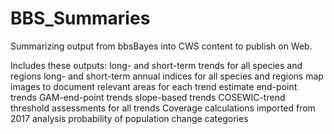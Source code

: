 # BBS_Summaries
Summarizing output from bbsBayes into CWS content to publish on Web.

Includes these outputs:
long- and short-term trends for all species and regions
long- and short-term annual indices for all species and regions
map images to document relevant areas for each trend estimate
end-point trends
GAM-end-point trends
slope-based trends
COSEWIC-trend threshold assessments for all trends
Coverage calculations imported from 2017 analysis
probability of population change categories






